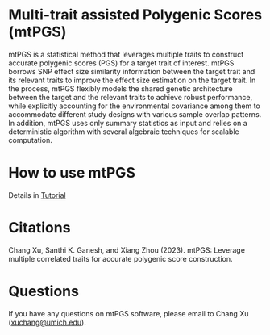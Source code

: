 # Multi-trait assisted Polygenic Scores (mtPGS)

mtPGS is a statistical method that leverages multiple traits to construct accurate polygenic scores (PGS) for a target trait of interest. mtPGS borrows SNP effect size similarity information between the target trait and its relevant traits to improve the effect size estimation on the target trait. In the process, mtPGS flexibly models the shared genetic architecture between the target and the relevant traits to achieve robust performance, while explicitly accounting for the environmental covariance among them to accommodate different study designs with various sample overlap patterns. In addition, mtPGS uses only summary statistics as input and relies on a deterministic algorithm with several algebraic techniques for scalable computation.
    
# How to use mtPGS
Details in [Tutorial](https://xuchang0201.github.io/mtPGS/)

# Citations

Chang Xu, Santhi K. Ganesh, and Xiang Zhou (2023). mtPGS: Leverage multiple correlated traits for accurate polygenic score construction.

# Questions 
If you have any questions on mtPGS software, please email to Chang Xu (xuchang@umich.edu).

